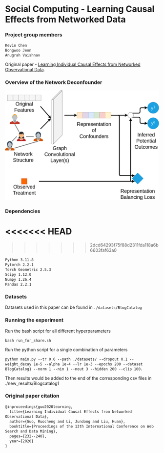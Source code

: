 # Social Computing - Learning Causal Effects from Networked Data

### Project group members

```
Kevin Chen
Bongwoo Jeon
Anugrah Vaishnav
```

Original paper - [Learning Individual Causal Effects from Networked Observational Data](https://arxiv.org/abs/1906.03485).

### Overview of the Network Deconfounder

![overview of the Network Deconfounder](WSDM2020_Intro.png)

### Dependencies

<<<<<<< HEAD
=======

>>>>>>> 2dcd64293f75f88d2311fda118a6b6603faf63a0
```
Python 3.11.8
Pytorch 2.2.1
Torch Geometric 2.5.3
Scipy 1.12.0
Numpy 1.26.4
Pandas 2.2.1
```

### Datasets

Datasets used in this paper can be found in ```./datasets/BlogCatalog```

### Running the experiment

Run the bash script for all different hyperparameters

```
bash run_for_share.sh
```

Run the python script for a single combination of parameters

```
python main.py --tr 0.6 --path ./datasets/ --dropout 0.1 --weight_decay 1e-5 --alpha 1e-4 --lr 1e-3 --epochs 200 --dataset BlogCatalog1 --norm 1 --nin 1 --nout 3 --hidden 200 --clip 100.
```

Then results would be added to the end of the corresponding csv files in ./new_results/Blogcatalog1

### Original paper citation

```
@inproceedings{guo2020learning,
  title={Learning Individual Causal Effects from Networked Observational Data},
  author={Guo, Ruocheng and Li, Jundong and Liu, Huan},
  booktitle={Proceedings of the 13th International Conference on Web Search and Data Mining},
  pages={232--240},
  year={2020}
}
```
